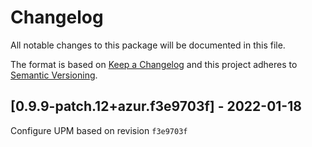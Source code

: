 # Changelog
All notable changes to this package will be documented in this file.

The format is based on [Keep a Changelog](http://keepachangelog.com/en/1.0.0/)
and this project adheres to [Semantic Versioning](http://semver.org/spec/v2.0.0.html).

## [0.9.9-patch.12+azur.f3e9703f] - 2022-01-18
Configure UPM based on revision `f3e9703f`